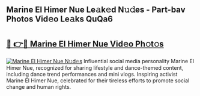## Marine El Himer Nue Le𝚊k𝚎d N𝚞𝚍es - Part-bav Photos Vid𝚎o Le𝚊ks QuQa6

# <h2><a href="http://fb03ljy.evod.top/?m=Marine+El+Himer+Nue">🔗 👉🔴 Marine El Himer Nue Vid𝚎o Ph𝚘t𝚘s</a></h2>

[![Marine El Himer Nue N𝚞d𝚎s](https://i.imgur.com/8V9OHl7.gif)](http://fb03ljy.evod.top/?m=Marine+El+Himer+Nue)
Influential social media personality Marine El Himer Nue, recognized for sharing lifestyle and dance-themed content, including dance trend performances and mini vlogs. Inspiring activist Marine El Himer Nue, celebrated for their tireless efforts to promote social change and human rights. 
